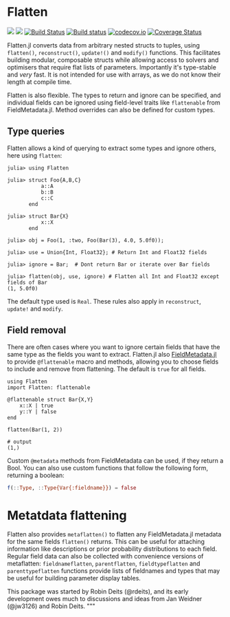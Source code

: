 # Flatten

[![](https://img.shields.io/badge/docs-stable-blue.svg)](https://rafaqz.github.io/Flatten.jl/stable)
[![](https://img.shields.io/badge/docs-dev-blue.svg)](https://rafaqz.github.io/Flatten.jl/dev)
[![Build Status](https://travis-ci.org/rafaqz/Flatten.jl.svg?branch=master)](https://travis-ci.org/rafaqz/Flatten.jl)
[![Build status](https://ci.appveyor.com/api/projects/status/dpf055yo50y21g1v?svg=true)](https://ci.appveyor.com/project/rafaqz/flatten-jl)
[![codecov.io](http://codecov.io/github/rafaqz/Flatten.jl/coverage.svg?branch=master)](http://codecov.io/github/rafaqz/Flatten.jl?branch=master)
[![Coverage Status](https://coveralls.io/repos/rafaqz/Flatten.jl/badge.svg?branch=master&service=github)](https://coveralls.io/github/rafaqz/Flatten.jl?branch=master)

Flatten.jl converts data from arbitrary nested structs to tuples, using
`flatten()`, `reconstruct()`, `update!()` and `modify()` functions. This
facilitates building modular, composable structs while allowing access to
solvers and optimisers that require flat lists of parameters. Importantly it's
type-stable and _very_ fast. It is not intended for use with arrays, as we do
not know their length at compile time.

Flatten is also flexible. The types to return and ignore can be specified, and
individual fields can be ignored using field-level traits like `flattenable`
from FieldMetadata.jl. Method overrides can also be defined for custom types.

## Type queries

Flatten allows a kind of querying to extract some types and ignore others,
here using `flatten`:

```jldoctest
julia> using Flatten

julia> struct Foo{A,B,C}
           a::A
           b::B
           c::C
       end

julia> struct Bar{X}
           x::X
       end

julia> obj = Foo(1, :two, Foo(Bar(3), 4.0, 5.0f0));

julia> use = Union{Int, Float32}; # Return Int and Float32 fields

julia> ignore = Bar;  # Dont return Bar or iterate over Bar fields

julia> flatten(obj, use, ignore) # Flatten all Int and Float32 except fields of Bar
(1, 5.0f0)
```

The default type used is `Real`. These rules also apply in `reconstruct`,
`update!` and `modify`.

## Field removal

There are often cases where you want to ignore certain fields that have the same
type as the fields you want to extract. Flatten.jl also
[FieldMetadata.jl](https://github.com/rafaqz/FieldMetadata.jl) to provide
`@flattenable` macro and methods, allowing you to choose fields to include and
remove from flattening. The default is `true` for all fields.

```jldoctest
using Flatten
import Flatten: flattenable

@flattenable struct Bar{X,Y}
    x::X | true
    y::Y | false
end

flatten(Bar(1, 2))

# output
(1,)
```
Custom `@metadata` methods from FieldMetadata can be used, if they return a Bool.
You can also use custom functions that follow the following form, returning a boolean:

```julia
f(::Type, ::Type{Var{:fieldname}}) = false
```

# Metatdata flattening

Flatten also provides `metaflatten()` to flatten any FieldMetadata.jl
metadata for the same fields `flatten()` returns. This can be useful for attaching
information like descriptions or prior probability distributions to each field.
Regular field data can also be collected with convenience versions of metaflatten:
`fieldnameflatten`, `parentflatten`, `fieldtypeflatten` and `parenttypeflatten`
functions provide lists of fieldnames and types that may be useful for building
parameter display tables.


This package was started by Robin Deits (@rdeits), and its early development
owes much to discussions and ideas from Jan Weidner (@jw3126) and Robin Deits.
"""
